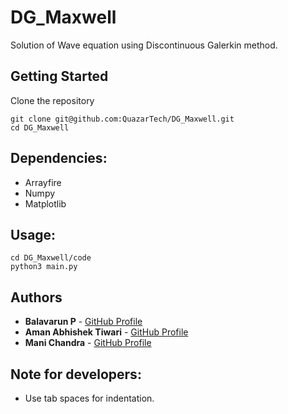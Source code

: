 # DG_Maxwell
Solution of Wave equation using Discontinuous Galerkin method.

## Getting Started

Clone the repository
```
git clone git@github.com:QuazarTech/DG_Maxwell.git
cd DG_Maxwell
```

## Dependencies:
* Arrayfire
* Numpy
* Matplotlib

## Usage:
```
cd DG_Maxwell/code
python3 main.py
```

## Authors

* **Balavarun P** - [GitHub Profile](https://github.com/Balavarun5)
* **Aman Abhishek Tiwari** - [GitHub Profile](https://github.com/amanabt)
* **Mani Chandra** - [GitHub Profile](https://github.com/mchandra)

## Note for developers:
* Use tab spaces for indentation.
